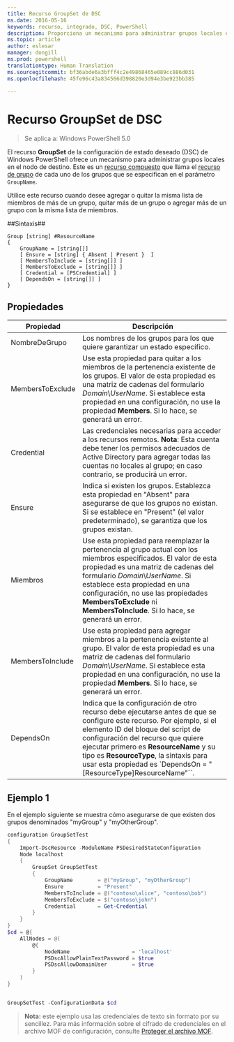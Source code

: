 ```yaml
---
title: Recurso GroupSet de DSC
ms.date: 2016-05-16
keywords: recurso, integrado, DSC, PowerShell
description: Proporciona un mecanismo para administrar grupos locales en el nodo de destino.
ms.topic: article
author: eslesar
manager: dongill
ms.prod: powershell
translationtype: Human Translation
ms.sourcegitcommit: bf36abde6a3bfff4c2e49868465e089cc886d031
ms.openlocfilehash: 45fe96c43a834566d398820e3d94e3be923bb385

---
```


# Recurso GroupSet de DSC

> Se aplica a: Windows PowerShell 5.0

El recurso **GroupSet** de la configuración de estado deseado (DSC) de Windows PowerShell ofrece un mecanismo para administrar grupos locales en el nodo de destino. Este es un [recurso compuesto](authoringResourceComposite.md) que llama el [recurso de grupo](groupResource.md) de cada uno de los grupos que se especifican en el parámetro `GroupName`.

Utilice este recurso cuando desee agregar o quitar la misma lista de miembros de más de un grupo, quitar más de un grupo o agregar más de un grupo con la misma lista de miembros.

##Sintaxis##
```
Group [string] #ResourceName
{
    GroupName = [string[]]
    [ Ensure = [string] { Absent | Present }  ]
    [ MembersToInclude = [string[]] ]
    [ MembersToExclude = [string[]] ]
    [ Credential = [PSCredential] ]
    [ DependsOn = [string[]] ]
}
```

## Propiedades

|  Propiedad  |  Descripción   | 
|---|---| 
| NombreDeGrupo| Los nombres de los grupos para los que quiere garantizar un estado específico.| 
| MembersToExclude| Use esta propiedad para quitar a los miembros de la pertenencia existente de los grupos. El valor de esta propiedad es una matriz de cadenas del formulario *Domain*\\*UserName*. Si establece esta propiedad en una configuración, no use la propiedad **Members**. Si lo hace, se generará un error.| 
| Credential| Las credenciales necesarias para acceder a los recursos remotos. **Nota**: Esta cuenta debe tener los permisos adecuados de Active Directory para agregar todas las cuentas no locales al grupo; en caso contrario, se producirá un error.
| Ensure| Indica si existen los grupos. Establezca esta propiedad en "Absent" para asegurarse de que los grupos no existan. Si se establece en "Present" (el valor predeterminado), se garantiza que los grupos existan.| 
| Miembros| Use esta propiedad para reemplazar la pertenencia al grupo actual con los miembros especificados. El valor de esta propiedad es una matriz de cadenas del formulario *Domain*\\*UserName*. Si establece esta propiedad en una configuración, no use las propiedades **MembersToExclude** ni **MembersToInclude**. Si lo hace, se generará un error.| 
| MembersToInclude| Use esta propiedad para agregar miembros a la pertenencia existente al grupo. El valor de esta propiedad es una matriz de cadenas del formulario *Domain*\\*UserName*. Si establece esta propiedad en una configuración, no use la propiedad **Members**. Si lo hace, se generará un error.| 
| DependsOn | Indica que la configuración de otro recurso debe ejecutarse antes de que se configure este recurso. Por ejemplo, si el elemento ID del bloque del script de configuración del recurso que quiere ejecutar primero es __ResourceName__ y su tipo es __ResourceType__, la sintaxis para usar esta propiedad es `DependsOn = "[ResourceType]ResourceName"``.| 

## Ejemplo 1

En el ejemplo siguiente se muestra cómo asegurarse de que existen dos grupos denominados "myGroup" y "myOtherGroup". 

```powershell
configuration GroupSetTest
{
    Import-DscResource -ModuleName PSDesiredStateConfiguration
    Node localhost
    {
        GroupSet GroupSetTest
        {
            GroupName        = @("myGroup", "myOtherGroup")
            Ensure           = "Present"
            MembersToInclude = @("contoso\alice", "contoso\bob")
            MembersToExclude = $("contoso\john")
            Credential       = Get-Credential
        }
    }
}
$cd = @{
    AllNodes = @(
        @{
            NodeName                    = 'localhost'
            PSDscAllowPlainTextPassword = $true
            PSDscAllowDomainUser        = $true
        }
    )
}


GroupSetTest -ConfigurationData $cd
```

>**Nota:** este ejemplo usa las credenciales de texto sin formato por su sencillez. Para más información sobre el cifrado de credenciales en el archivo MOF de configuración, consulte [Proteger el archivo MOF](secureMOF.md).





<!--HONumber=Aug16_HO3-->


